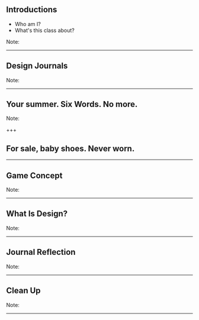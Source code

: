## Introductions

* Who am I?
* What's this class about?

Note:

---

## Design Journals

Note:

---

## Your summer. Six Words. No more.

Note:

+++

## For sale, baby shoes. Never worn.

---

## Game Concept

Note:

---

## What Is Design?

Note:

---

## Journal Reflection

Note:

---

## Clean Up

Note:

---
